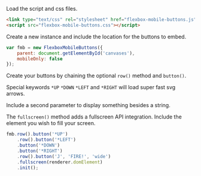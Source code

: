 Load the script and css files.

```html
<link type="text/css" rel="stylesheet" href="flexbox-mobile-buttons.js">
<script src="flexbox-mobile-buttons.css"></script>
```

Create a new instance and include the location for the buttons to embed.

```javascript
var fmb = new FlexboxMobileButtons({
	parent: document.getElementById('canvases'),
	mobileOnly: false
});
```

Create your buttons by chaining the optional `row()` method and `button()`.

Special keywords `*UP` `*DOWN` `*LEFT` and `*RIGHT` will load super fast svg arrows.

Include a second parameter to display something besides a string.

The `fullscreen()` method adds a fullscreen API integration. Include the element you wish to fill your screen.

```javascript
fmb.row().button('*UP')
	.row().button('*LEFT')
	.button('*DOWN')
	.button('*RIGHT')
	.row().button('J', 'FIRE!', 'wide')
	.fullscreen(renderer.domElement)
	.init();
```
